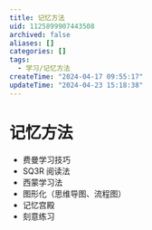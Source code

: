 ```yaml
---
title: 记忆方法
uid: 1125899907443508
archived: false
aliases: []
categories: []
tags:
  - 学习/记忆方法
createTime: "2024-04-17 09:55:17"
updateTime: "2024-04-23 15:18:38"
---
```


# 记忆方法

- 费曼学习技巧
- SQ3R 阅读法
- 西蒙学习法
- 图形化（思维导图、流程图）
- 记忆宫殿
- 刻意练习
